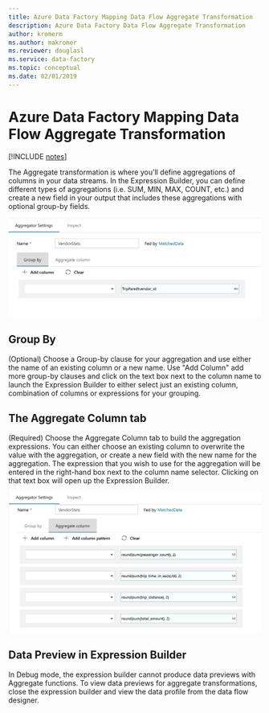```yaml
---
title: Azure Data Factory Mapping Data Flow Aggregate Transformation
description: Azure Data Factory Data Flow Aggregate Transformation
author: kromerm
ms.author: makromer
ms.reviewer: douglasl
ms.service: data-factory
ms.topic: conceptual
ms.date: 02/01/2019
--- 
```


# Azure Data Factory Mapping Data Flow Aggregate Transformation

[!INCLUDE [notes](../../../includes/data-factory-data-flow-preview.md)]

The Aggregate transformation is where you'll define aggregations of columns in your data streams. In the Expression Builder, you can define different types of aggregations (i.e. SUM, MIN, MAX, COUNT, etc.) and create a new field in your output that includes these aggregations with optional group-by fields.

![Aggregate Transformation options](media/data-flow/agg.png "aggregate 1")

## Group By
(Optional) Choose a Group-by clause for your aggregation and use either the name of an existing column or a new name. Use "Add Column" add more group-by clauses and click on the text box next to the column name to launch the Expression Builder to either select just an existing column, combination of columns or expressions for your grouping.

## The Aggregate Column tab 
(Required) Choose the Aggregate Column tab to build the aggregation expressions. You can either choose an existing column to overwrite the value with the aggregation, or create a new field with the new name for the aggregation. The expression that you wish to use for the aggregation will be entered in the right-hand box next to the column name selector. Clicking on that text box will open up the Expression Builder.

![Aggregate Transformation options](media/data-flow/agg2.png "aggregator")

## Data Preview in Expression Builder

In Debug mode, the expression builder cannot produce data previews with Aggregate functions. To view data previews for aggregate transformations, close the expression builder and view the data profile from the data flow designer.
